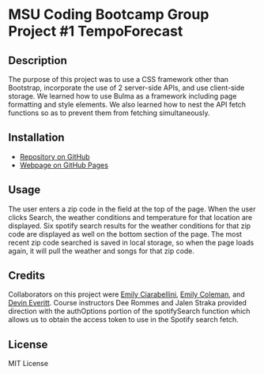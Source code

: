 # MSU Coding Bootcamp Group Project #1 TempoForecast

## Description
The purpose of this project was to use a CSS framework other than Bootstrap, incorporate the use of 2 server-side APIs, and use client-side storage. We learned how to use Bulma as a framework including page formatting and style elements. We also learned how to nest the API fetch functions so as to prevent them from fetching simultaneously. 


## Installation
- [Repository on GitHub](https://github.com/ECiarabellini/TempoForecast)
- [Webpage on GitHub Pages](https://eciarabellini.github.io/TempoForecast)

## Usage
The user enters a zip code in the field at the top of the page. When the user clicks Search, the weather conditions and temperature for that location are displayed. Six spotify search results for the weather conditions for that zip code are displayed as well on the bottom section of the page. The most recent zip code searched is saved in local storage, so when the page loads again, it will pull the weather and songs for that zip code.

## Credits
Collaborators on this project were [Emily Ciarabellini](https://github.com/ECiarabellini), [Emily Coleman](https://github.com/ebcoleman), and [Devin Everitt](https://github.com/Deveritt96). Course instructors Dee Rommes and Jalen Straka provided direction with the authOptions portion of the spotifySearch function which allows us to obtain the access token to use in the Spotify search fetch.

## License
MIT License